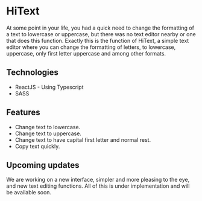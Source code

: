 # HiText
At some point in your life, you had a quick need to change the formatting of a text to lowercase or uppercase, but there was no text editor nearby or one that does this function.
Exactly this is the function of HiText, a simple text editor where you can change the formatting of letters, to lowercase, uppercase, only first letter uppercase and among other formats.

## Technologies
- ReactJS - Using Typescript
- SASS

## Features
- Change text to lowercase.
- Change text to uppercase.
- Change text to have capital first letter and normal rest.
- Copy text quickly.

## Upcoming updates
We are working on a new interface, simpler and more pleasing to the eye, and new text editing functions. All of this is under implementation and will be available soon.
